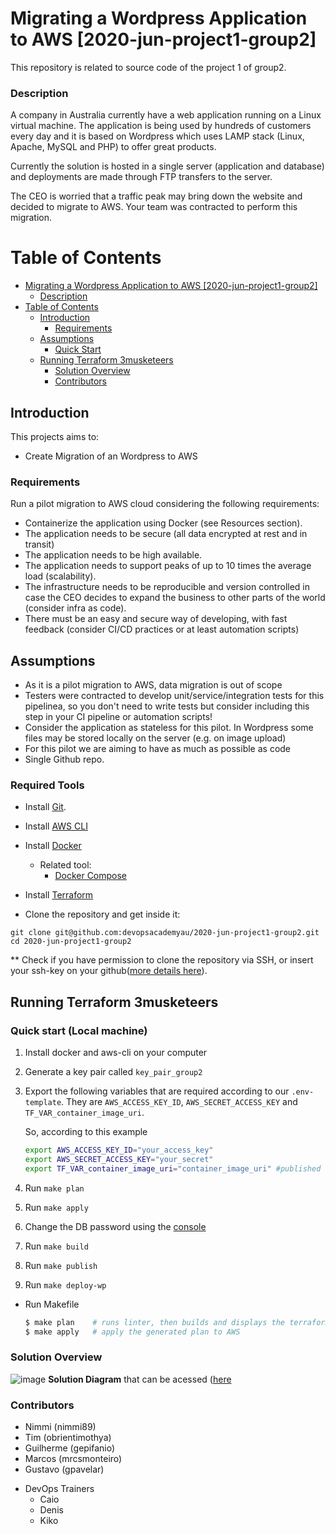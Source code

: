 # Migrating a Wordpress Application to AWS [2020-jun-project1-group2]

This repository is related to source code of the project 1 of group2.

### Description

A company in Australia currently have a web application running on a Linux virtual machine. The application is being used by hundreds of customers every day and it is based on Wordpress which uses LAMP stack (Linux, Apache, MySQL and PHP) to offer great products.

Currently the solution is hosted in a single server (application and database) and deployments are made through FTP transfers to the server.

The CEO is worried that a traffic peak may bring down the website and decided to migrate to AWS. Your team was contracted to perform this migration.

# Table of Contents

- [Migrating a Wordpress Application to AWS [2020-jun-project1-group2]](#migrating-a-wordpress-application-to-aws-2020-jun-project1-group2)
  - [Description](#description)
- [Table of Contents](#table-of-contents)
  - [Introduction](#introduction)
    - [Requirements](#requirements)
  - [Assumptions](#assumptions)
    - [Quick Start](#quick-start)
  - [Running Terraform 3musketeers](#running-terraform-3musketeers)
    - [Solution Overview](#solution-overview)
    - [Contributors](#contributors)

## Introduction

This projects aims to:

- Create Migration of an Wordpress to AWS

### Requirements

Run a pilot migration to AWS cloud considering the following requirements:

- Containerize the application using Docker (see Resources section).
- The application needs to be secure (all data encrypted at rest and in transit)
- The application needs to be high available.
- The application needs to support peaks of up to 10 times the average load (scalability).
- The infrastructure needs to be reproducible and version controlled in case the CEO decides to expand the business to other parts of the world (consider infra as code).
- There must be an easy and secure way of developing, with fast feedback (consider CI/CD practices or at least automation scripts)

## Assumptions

- As it is a pilot migration to AWS, data migration is out of scope
- Testers were contracted to develop unit/service/integration tests for this pipelinea, so you don't need to write tests but consider including this step in your CI pipeline or automation scripts!
- Consider the application as stateless for this pilot. In Wordpress some files may be stored locally on the server (e.g. on image upload)
- For this pilot we are aiming to have as much as possible as code
- Single Github repo.

### Required Tools

- Install [Git](https://git-scm.com/book/en/v2/Getting-Started-Installing-Git).

- Install [AWS CLI](https://docs.aws.amazon.com/cli/latest/userguide/cli-chap-install.html)

- Install [Docker](https://docs.docker.com/get-docker/)

  - Related tool:
    - [Docker Compose](https://docs.docker.com/compose/install/)

- Install [Terraform](https://learn.hashicorp.com/terraform/getting-started/install.html)

* Clone the repository and get inside it:

```
git clone git@github.com:devopsacademyau/2020-jun-project1-group2.git
cd 2020-jun-project1-group2
```

\*\* Check if you have permission to clone the repository via SSH,
or insert your ssh-key on your github([more details here](https://help.github.com/en/github/authenticating-to-github/adding-a-new-ssh-key-to-your-github-account)).

## Running Terraform 3musketeers

### Quick start (Local machine)

1. Install docker and aws-cli on your computer

2. Generate a key pair called `key_pair_group2`

3. Export the following variables that are required according to our `.env-template`. They are `AWS_ACCESS_KEY_ID`, `AWS_SECRET_ACCESS_KEY` and `TF_VAR_container_image_uri`.

   So, according to this example

   ```bash
   export AWS_ACCESS_KEY_ID="your_access_key"
   export AWS_SECRET_ACCESS_KEY="your_secret"
   export TF_VAR_container_image_uri="container_image_uri" #published image version
   ```

4. Run `make plan`
5. Run `make apply`
6. Change the DB password using the [console](https://ap-southeast-2.console.aws.amazon.com/rds/home?region=ap-southeast-2#)

7. Run `make build`
8. Run `make publish`
9. Run `make deploy-wp`

- Run Makefile

  ```bash
  $ make plan    # runs linter, then builds and displays the terraform plan
  $ make apply   # apply the generated plan to AWS
  ```

### Solution Overview

![image](https://drive.google.com/uc?export=view&id=1RfmEbTWBphoGyHfQEyqStqp0DJptSmVA)
**Solution Diagram** that can be acessed ([here](https://drive.google.com/file/d/1RfmEbTWBphoGyHfQEyqStqp0DJptSmVA/view?usp=sharing)

### Contributors

- Nimmi (nimmi89)
- Tim (obrientimothya)
- Guilherme (gepifanio)
- Marcos (mrcsmonteiro)
- Gustavo (gpavelar)

* DevOps Trainers
  - Caio
  - Denis
  - Kiko
